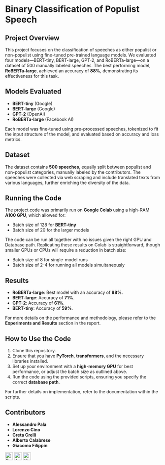 # Binary Classification of Populist Speech

## Project Overview
This project focuses on the classification of speeches as either populist or non-populist using fine-tuned pre-trained language models. We evaluated four models—BERT-tiny, BERT-large, GPT-2, and RoBERTa-large—on a dataset of 500 manually labeled speeches. The best performing model, **RoBERTa-large**, achieved an accuracy of **88%**, demonstrating its effectiveness for this task.

## Models Evaluated
- **BERT-tiny** (Google)
- **BERT-large** (Google)
- **GPT-2** (OpenAI)
- **RoBERTa-large** (Facebook AI)

Each model was fine-tuned using pre-processed speeches, tokenized to fit the input structure of the model, and evaluated based on accuracy and loss metrics.

## Dataset
The dataset contains **500 speeches**, equally split between populist and non-populist categories, manually labeled by the contributors. The speeches were collected via web scraping and include translated texts from various languages, further enriching the diversity of the data.

## Running the Code
The project code was primarily run on **Google Colab** using a high-RAM **A100 GPU**, which allowed for:
- Batch size of 128 for **BERT-tiny**
- Batch size of 20 for the larger models

The code can be run all together with no issues given the right GPU and Database path. Replicating these results on Colab is straightforward, though smaller GPUs or CPUs will require a reduction in batch size:
- Batch size of 8 for single-model runs
- Batch size of 2-4 for running all models simultaneously

## Results
- **RoBERTa-large**: Best model with an accuracy of **88%**.
- **BERT-large**: Accuracy of **71%**.
- **GPT-2**: Accuracy of **61%**.
- **BERT-tiny**: Accuracy of **59%**.

For more details on the performance and methodology, please refer to the **Experiments and Results** section in the report.



## How to Use the Code
1. Clone this repository.
2. Ensure that you have **PyTorch**, **transformers**, and the necessary libraries installed.
3. Set up your environment with a **high-memory GPU** for best performance, or adjust the batch size as outlined above.
4. Run the code using the provided scripts, ensuring you specify the correct **database path**.

For further details on implementation, refer to the documentation within the scripts.

## Contributors
- **Alessandro Pala**
- **Lorenzo Cino**
- **Greta Grelli**
- **Alberto Calabrese**
- **Giacomo Filippin**

<p>
  <img alt="Python" src="https://img.shields.io/badge/Python-3776AB?logo=python&logoColor=white&style=plastic" height="25"/>
  <img alt="Jupyter" src="https://img.shields.io/badge/Jupyter-F37626?logo=Jupyter&logoColor=white&style=plastic" height="25"/>
  <img alt="Visual Studio Code" src="https://img.shields.io/badge/Visual Studio Code-007ACC?logo=VisualStudioCode&logoColor=white&style=plastic" height="25"/>
</p>
